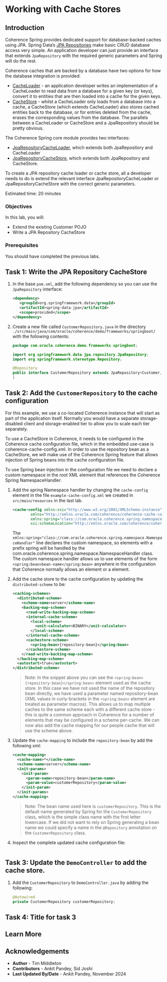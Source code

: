 # Working with Cache Stores

## Introduction

Coherence Spring provides dedicated support for database-backed caches using JPA. Spring Data’s [JPA Repositories](https://docs.spring.io/spring-data/jpa/docs/current/reference/html/#jpa.repositories) 
make basic CRUD database access very simple. An application developer can just provide an interface that extends 
`JpaRepository` with the required generic parameters and Spring will do the rest.

Coherence caches that are backed by a database have two options for how the database integration is provided:

* [CacheLoader]((https://coherence.community/24.09/api/java/com/tangosol/net/cache/CacheLoader.html)) - an application developer writes an implementation of a CacheLoader to read data from a database for a given key (or keys), convert it to entities that are then loaded into a cache for the given keys.
* [CacheStore](https://coherence.community/24.09/api/java/com/tangosol/net/cache/CacheStore.html) - whilst a CacheLoader only loads from a database into a cache, a CacheStore (which extends CacheLoader) also stores cached entities back to the database, or for entries deleted from the cache, erases the corresponding values from the database. The parallels between a CacheLoader or CacheStore and a JpaRepository should be pretty obvious.

The Coherence Spring core module provides two interfaces:

* [JpaRepositoryCacheLoader](https://spring.coherence.community/4.1.3/refdocs/api/com/oracle/coherence/spring/cachestore/JpaRepositoryCacheLoader.html), which extends both JpaRepository and CacheLoader
* [JpaRepositoryCacheStore](https://spring.coherence.community/4.1.3/refdocs/api/com/oracle/coherence/spring/cachestore/JpaRepositoryCacheStore.html), which extends both JpaRepository and CacheStore.

To create a JPA repository cache loader or cache store, all a developer needs to do is extend the relevant interface JpaRepositoryCacheLoader or JpaRepositoryCacheStore with the correct generic parameters. 


Estimated time: 20 minutes

### Objectives

In this lab, you will:
     
* Extend the existing Customer POJO
* Write a JPA Repository CacheStore


### Prerequisites
     
You should have completed the previous labs.

## Task 1: Write the JPA Repository CacheStore

1. In the base `pom.xml`, add the following dependency so you can use the `JpaRepository` interface:

      ```xml
      <dependency>
         <groupId>org.springframework.data</groupId>
         <artifactId>spring-data-jpa</artifactId>
         <scope>provided</scope>
      </dependency>
      ```

2. Create a new file called `CustomerRepository.java` in the directory `./src/main/java/com/oracle/coherence/demo/frameworks/springboot/` with the following contents:

      ```java
      package com.oracle.coherence.demo.frameworks.springboot;

      import org.springframework.data.jpa.repository.JpaRepository;
      import org.springframework.stereotype.Repository;

      @Repository
      public interface CustomerRepository extends JpaRepository<Customer, Integer> {
      }
      ```

## Task 2: Add the `CustomerRepository` to the cache configuration

For this example, we use a co-located Coherence instance that will start as part of the application itself. Normally you would have a 
separate storage-disabled client and storage-enabled tier to allow you to scale each tier separately.

To use a CacheStore in Coherence, it needs to be configured in the Coherence cache configuration file, which in the 
embedded use-case is coherence-cache-config.xml. In order to use the repository bean as a CacheStore, we will make use 
of the Coherence Spring feature that allows injection of Spring beans into the cache configuration file.

To use Spring bean injection in the configuration file we need to declare a custom namespace in the root XML 
element that references the Coherence Spring NamespaceHandler.
    
1. Add the spring Namespace handler by changing the `cache-config` element in the file `example-cache-config.xml` we created in `src/main/resources` in the last lab.

      ```xml
      <cache-config xmlns:xsi="http://www.w3.org/2001/XMLSchema-instance"
              xmlns="http://xmlns.oracle.com/coherence/coherence-cache-config"
              xmlns:spring="class://com.oracle.coherence.spring.namespace.NamespaceHandler"
              xsi:schemaLocation="http://xmlns.oracle.com/coherence/coherence-cache-config coherence-cache-config.xsd">
      ```
         
   The `xmlns:spring="class://com.oracle.coherence.spring.namespace.NamespaceHandler"` line declares the custom namespace, 
   so elements with a prefix spring will be handled by the com.oracle.coherence.spring.namespace.NamespaceHandler class. The custom namespace handler allows us to use elements of the form 
   `<spring:bean>bean-name</spring:bean>` anywhere in the configuration that Coherence normally 
   allows an <instance> element or a <class-scheme> element.

2. Add the cache store to the cache configuration by updating the `distributed-scheme` to be:

      ```xml
      <caching-schemes>
        <distributed-scheme>
          <scheme-name>server</scheme-name>
          <backing-map-scheme>
            <read-write-backing-map-scheme>
            <internal-cache-scheme>
              <local-scheme>
                <unit-calculator>BINARY</unit-calculator>
              </local-scheme>
            </internal-cache-scheme>
            <cachestore-scheme>
              <spring:bean>{repository-bean}</spring:bean>
            </cachestore-scheme>
          </read-write-backing-map-scheme>
        </backing-map-scheme>
        <autostart>true</autostart>
      </distributed-scheme>
      ```    
   
   > Note: In the snippet above you can see the `<spring:bean>{repository-bean}</spring:bean>` element used as the cache store. 
   > In this case we have not used the name of the repository bean directly, we have used a parameter named repository-bean
   > (XML values in curly-brackets in the `<spring:bean>` element are treated as parameter macros). This allows us to map
   > multiple caches to the same scheme each with a different cache store - this is quite a common 
   > approach in Coherence for a number of elements that may be configured in a scheme per-cache. 
   > We can now also add the cache mapping for our people cache that will use the scheme above.

3. Update the `cache-mapping` to include the `repository-bean` by add the following xml:

      ```xml
      <cache-mapping>
        <cache-name>*</cache-name>
        <scheme-name>server</scheme-name>
        <init-params>
          <init-param>
            <param-name>repository-bean</param-name>
            <param-value>customerRepository</param-value>
          </init-param>
        </init-params>
      </cache-mapping>
      ```   
   
   > Note: The bean name used here is `customerRepository`. This is the default name generated by Spring for the `CustomerRepository`
   > class, which is the simple class name with the first letter lowercase. If we did not want to rely on Spring generating a bean name 
   > we could specify a name in the `@Repository` annotation on the `CustomerRepository` class.

4. Inspect the complete updated cache configuration file:

      ```xml
      
      ```

## Task 3: Update the `DemoController` to add the cache store.

1. Add the `CustomerRepository` to `DemoController.java` by adding the following:

      ```java
      @Autowired
      private CustomerRepository customerRepository;
      ```



## Task 4: Title for task 3
       


   
## Learn More
            


## Acknowledgements

* **Author** - Tim Middleton
* **Contributors** - Ankit Pandey, Sid Joshi
* **Last Updated By/Date** - Ankit Pandey, November 2024